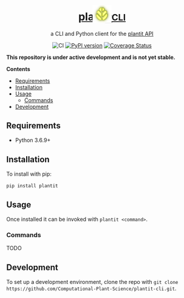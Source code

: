 <div align="center">
<img src="https://github.com/Computational-Plant-Science/plantit/blob/master/plantit/front_end/src/assets/logo.png?raw=true" style="position:relative;top: 75px;width:50px;" />
<h1 class="text-dark">
    <span style="text-decoration: underline">plant<small
                                    class="mb-3 text-success"
                                    style="
                                        text-decoration: underline;
                                        text-shadow: 1px 1px 2px black;
                                        z-index: 100;
                                    "
                                    ><small>IT</small></small
                                ><small>CLI</small></span>
</h1>

a CLI and Python client for the [plantit API](https://plantit.cyverse.org/apis/v1/swagger/)

![CI](https://github.com/Computational-Plant-Science/plantit-cli/workflows/CI/badge.svg)
[![PyPI version](https://badge.fury.io/py/plantit-cli.svg)](https://badge.fury.io/py/plantit-cli)
[![Coverage Status](https://coveralls.io/repos/github/Computational-Plant-Science/plantit-cli/badge.svg?branch=master)](https://coveralls.io/github/Computational-Plant-Science/plantit-cli) 

</div>

**This repository is under active development and is not yet stable.**

<!-- START doctoc generated TOC please keep comment here to allow auto update -->
<!-- DON'T EDIT THIS SECTION, INSTEAD RE-RUN doctoc TO UPDATE -->
**Contents**

- [Requirements](#requirements)
- [Installation](#installation)
- [Usage](#usage)
  - [Commands](#commands)
- [Development](#development)

<!-- END doctoc generated TOC please keep comment here to allow auto update -->

## Requirements

- Python 3.6.9+

## Installation

To install with  pip:

```
pip install plantit
```

## Usage

Once installed it can be invoked with `plantit <command>`.

### Commands

TODO

## Development

To set up a development environment, clone the repo with `git clone https://github.com/Computational-Plant-Science/plantit-cli.git`.

